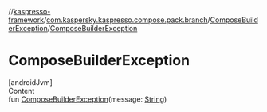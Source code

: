 //[kaspresso-framework](../../index.md)/[com.kaspersky.kaspresso.compose.pack.branch](../index.md)/[ComposeBuilderException](index.md)/[ComposeBuilderException](-compose-builder-exception.md)



# ComposeBuilderException  
[androidJvm]  
Content  
fun [ComposeBuilderException](-compose-builder-exception.md)(message: [String](https://kotlinlang.org/api/latest/jvm/stdlib/kotlin/-string/index.html))  




